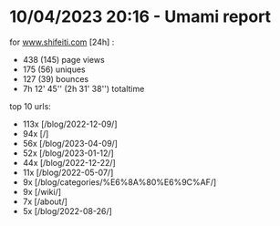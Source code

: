 # 10/04/2023 20:16 - Umami report
for www.shifeiti.com [24h] :

 - 438 (145) page views
 - 175 (56) uniques
 - 127 (39) bounces
 - 7h 12' 45'' (2h 31' 38'') totaltime


top 10 urls:
 - 113x [/blog/2022-12-09/]
 - 94x [/]
 - 56x [/blog/2023-04-09/]
 - 52x [/blog/2023-01-12/]
 - 44x [/blog/2022-12-22/]
 - 11x [/blog/2022-05-07/]
 - 9x [/blog/categories/%E6%8A%80%E6%9C%AF/]
 - 9x [/wiki/]
 - 7x [/about/]
 - 5x [/blog/2022-08-26/]


